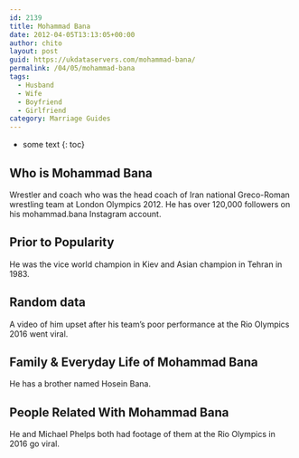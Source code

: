 ```yaml
---
id: 2139
title: Mohammad Bana
date: 2012-04-05T13:13:05+00:00
author: chito
layout: post
guid: https://ukdataservers.com/mohammad-bana/
permalink: /04/05/mohammad-bana
tags:
  - Husband
  - Wife
  - Boyfriend
  - Girlfriend
category: Marriage Guides
---
```


* some text
{: toc}
          
          
## Who is  Mohammad Bana
                  
                  
                  
Wrestler and coach who was the head coach of Iran national Greco-Roman wrestling team at London Olympics 2012. He has over 120,000 followers on his mohammad.bana Instagram account.
                  
                
                
                
## Prior to Popularity 
                  
                  
                  
He was the vice world champion in Kiev and Asian champion in Tehran in 1983.
                  
                
                
                
## Random data 
                  
                  
                  
A video of him upset after his team&#8217;s poor performance at the Rio Olympics 2016 went viral.
                  
                
                
                
## Family & Everyday Life of Mohammad Bana
                  
                  
                  
He has a brother named Hosein Bana.
                  
                
                
                
## People Related With  Mohammad Bana
                  
                  
                  
He and Michael Phelps both had footage of them at the Rio Olympics in 2016 go viral.
                  
                
              
            
          
          
          
    
    
  
